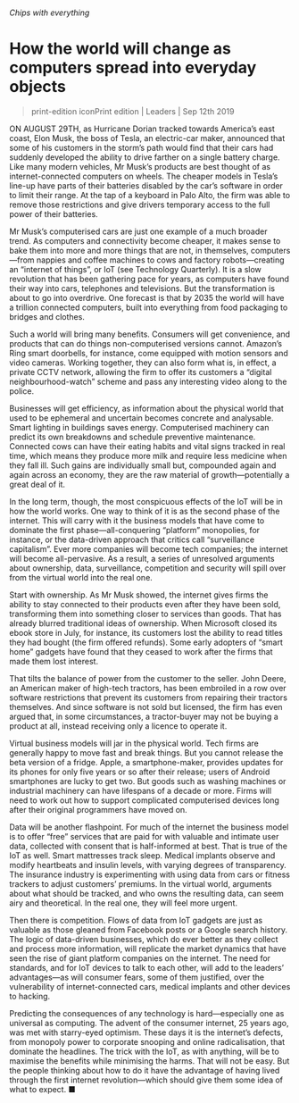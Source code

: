 ###### Chips with everything

# How the world will change as computers spread into everyday objects 

> print-edition iconPrint edition | Leaders | Sep 12th 2019 

ON AUGUST 29TH, as Hurricane Dorian tracked towards America’s east coast, Elon Musk, the boss of Tesla, an electric-car maker, announced that some of his customers in the storm’s path would find that their cars had suddenly developed the ability to drive farther on a single battery charge. Like many modern vehicles, Mr Musk’s products are best thought of as internet-connected computers on wheels. The cheaper models in Tesla’s line-up have parts of their batteries disabled by the car’s software in order to limit their range. At the tap of a keyboard in Palo Alto, the firm was able to remove those restrictions and give drivers temporary access to the full power of their batteries. 

Mr Musk’s computerised cars are just one example of a much broader trend. As computers and connectivity become cheaper, it makes sense to bake them into more and more things that are not, in themselves, computers—from nappies and coffee machines to cows and factory robots—creating an “internet of things”, or IoT (see Technology Quarterly). It is a slow revolution that has been gathering pace for years, as computers have found their way into cars, telephones and televisions. But the transformation is about to go into overdrive. One forecast is that by 2035 the world will have a trillion connected computers, built into everything from food packaging to bridges and clothes. 

Such a world will bring many benefits. Consumers will get convenience, and products that can do things non-computerised versions cannot. Amazon’s Ring smart doorbells, for instance, come equipped with motion sensors and video cameras. Working together, they can also form what is, in effect, a private CCTV network, allowing the firm to offer its customers a “digital neighbourhood-watch” scheme and pass any interesting video along to the police. 

Businesses will get efficiency, as information about the physical world that used to be ephemeral and uncertain becomes concrete and analysable. Smart lighting in buildings saves energy. Computerised machinery can predict its own breakdowns and schedule preventive maintenance. Connected cows can have their eating habits and vital signs tracked in real time, which means they produce more milk and require less medicine when they fall ill. Such gains are individually small but, compounded again and again across an economy, they are the raw material of growth—potentially a great deal of it. 

In the long term, though, the most conspicuous effects of the IoT will be in how the world works. One way to think of it is as the second phase of the internet. This will carry with it the business models that have come to dominate the first phase—all-conquering “platform” monopolies, for instance, or the data-driven approach that critics call “surveillance capitalism”. Ever more companies will become tech companies; the internet will become all-pervasive. As a result, a series of unresolved arguments about ownership, data, surveillance, competition and security will spill over from the virtual world into the real one. 

Start with ownership. As Mr Musk showed, the internet gives firms the ability to stay connected to their products even after they have been sold, transforming them into something closer to services than goods. That has already blurred traditional ideas of ownership. When Microsoft closed its ebook store in July, for instance, its customers lost the ability to read titles they had bought (the firm offered refunds). Some early adopters of “smart home” gadgets have found that they ceased to work after the firms that made them lost interest. 

That tilts the balance of power from the customer to the seller. John Deere, an American maker of high-tech tractors, has been embroiled in a row over software restrictions that prevent its customers from repairing their tractors themselves. And since software is not sold but licensed, the firm has even argued that, in some circumstances, a tractor-buyer may not be buying a product at all, instead receiving only a licence to operate it. 

Virtual business models will jar in the physical world. Tech firms are generally happy to move fast and break things. But you cannot release the beta version of a fridge. Apple, a smartphone-maker, provides updates for its phones for only five years or so after their release; users of Android smartphones are lucky to get two. But goods such as washing machines or industrial machinery can have lifespans of a decade or more. Firms will need to work out how to support complicated computerised devices long after their original programmers have moved on. 

Data will be another flashpoint. For much of the internet the business model is to offer “free” services that are paid for with valuable and intimate user data, collected with consent that is half-informed at best. That is true of the IoT as well. Smart mattresses track sleep. Medical implants observe and modify heartbeats and insulin levels, with varying degrees of transparency. The insurance industry is experimenting with using data from cars or fitness trackers to adjust customers’ premiums. In the virtual world, arguments about what should be tracked, and who owns the resulting data, can seem airy and theoretical. In the real one, they will feel more urgent. 

Then there is competition. Flows of data from IoT gadgets are just as valuable as those gleaned from Facebook posts or a Google search history. The logic of data-driven businesses, which do ever better as they collect and process more information, will replicate the market dynamics that have seen the rise of giant platform companies on the internet. The need for standards, and for IoT devices to talk to each other, will add to the leaders’ advantages—as will consumer fears, some of them justified, over the vulnerability of internet-connected cars, medical implants and other devices to hacking. 

Predicting the consequences of any technology is hard—especially one as universal as computing. The advent of the consumer internet, 25 years ago, was met with starry-eyed optimism. These days it is the internet’s defects, from monopoly power to corporate snooping and online radicalisation, that dominate the headlines. The trick with the IoT, as with anything, will be to maximise the benefits while minimising the harms. That will not be easy. But the people thinking about how to do it have the advantage of having lived through the first internet revolution—which should give them some idea of what to expect. ■ 
